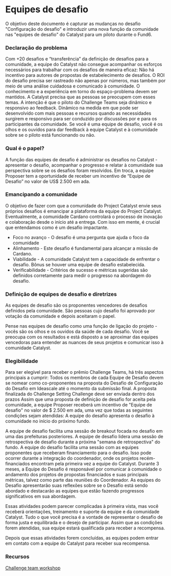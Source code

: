 # Equipes de desafio

O objetivo deste documento é capturar as mudanças no desafio "Configuração do desafio" e introduzir uma nova função da comunidade nas "equipes de desafio" do Catalyst para um piloto durante o Fund6.

### Declaração do problema&#x20;

Com +20 desafios e “transferência” da definição de desafios para a comunidade, a equipe do Catalyst não consegue acompanhar os esforços necessários para trabalhar com os desafios de maneira eficaz: Não há incentivo para autores de propostas de estabelecimento de desafios. O ROI do desafio precisa ser rastreado não apenas por números, mas também por meio de uma análise cuidadosa e comunicado à comunidade. O conhecimento e a experiência em torno do espaço-problema devem ser mantidos. A Catalyst precisa que as pessoas se preocupem com esses temas. A intenção é que o piloto do Challenge Teams seja dinâmico e responsivo ao feedback. Dinâmico na medida em que pode ser desenvolvido com mais pessoas e recursos quando as necessidades surgirem e responsivo para ser conduzido por discussões por e para os participantes da comunidade. Se você é uma equipe de desafio, você é os olhos e os ouvidos para dar feedback à equipe Catalyst e à comunidade sobre se o piloto está funcionando ou não.

### Qual é o papel?&#x20;

A função das equipes de desafio é administrar os desafios no Catalyst - apresentar o desafio, acompanhar o progresso e relatar à comunidade sua perspectiva sobre se os desafios foram resolvidos. Em troca, a equipe Proposer tem a oportunidade de receber um incentivo de “Equipe de Desafio” no valor de US$ 2.500 em ada.

### Emancipando a comunidade&#x20;

O objetivo de fazer com que a comunidade do Project Catalyst envie seus próprios desafios é emancipar a plataforma da equipe do Project Catalyst. Eventualmente, a comunidade Cardano controlará o processo de inovação e colaboração desde o início até a entrega. Com isso em mente, é crucial que entendamos como é um desafio impactante.

* Foco no avanço - O desafio é uma pergunta que ajuda o foco da comunidade&#x20;
* Alinhamento - Este desafio é fundamental para alcançar a missão de Cardano.&#x20;
* Viabilidade - A comunidade Catalyst tem a capacidade de enfrentar o desafio. Bônus se houver uma equipe de desafio estabelecida.&#x20;
* Verificabilidade - Critérios de sucesso e métricas sugeridas são definidos corretamente para medir o progresso na abordagem do desafio.

### Definição de equipes de desafio e diretrizes&#x20;

As equipes de desafio são os proponentes vencedores de desafios definidos pela comunidade. São pessoas cujo desafio foi aprovado por votação da comunidade e depois aceitaram o papel.

Pense nas equipes de desafio como uma função de ligação do projeto - vocês são os olhos e os ouvidos da saúde de cada desafio. Você se preocupa com os resultados e está disposto a se aproximar das equipes vencedoras para entender as nuances de seus projetos e comunicar isso à comunidade Catalyst.

### Elegibilidade

Para ser elegível para receber o prêmio Challenge Teams, há três aspectos principais a cumprir: Todos os membros de cada Equipe de Desafio devem se nomear como co-proponentes na proposta do Desafio de Configuração do Desafio em Ideascale até o momento da submissão final. A proposta finalizada do Challenge Setting Challenge deve ser enviada dentro dos prazos Assim que uma proposta de definição de desafio for aceita pela comunidade, a equipe Proposer receberá um incentivo de "Equipe de desafio" no valor de $ 2.500 em ada, uma vez que todas as seguintes condições sejam atendidas: A equipe do desafio apresenta o desafio à comunidade no início do próximo fundo.&#x20;

A equipe de desafio facilita uma sessão de breakout focada no desafio em uma das prefeituras posteriores. A equipe de desafio lidera uma sessão de retrospectiva de desafio durante a próxima "semana de retrospectiva" do fundo. A equipe do desafio facilita uma sessão com as equipes proponentes que receberam financiamento para o desafio. Isso pode ocorrer durante a integração do coordenador, onde os projetos recém-financiados encontram pela primeira vez a equipe do Catalyst. Durante 3 meses, a Equipe do Desafio é responsável por comunicar à comunidade o andamento dos projetos de propostas financiados e suas principais métricas, talvez como parte das reuniões do Coordenador. As equipes do Desafio apresentarão suas reflexões sobre se o Desafio está sendo abordado e destacarão as equipes que estão fazendo progressos significativos em sua abordagem.

Essas atividades podem parecer complicadas à primeira vista, mas você receberá orientações, treinamento e suporte da equipe e da comunidade Catalyst. Tudo o que você precisa é a vontade de representar o desafio de forma justa e equilibrada e o desejo de participar. Assim que as condições forem atendidas, sua equipe estará qualificada para receber a recompensa.

Depois que essas atividades forem concluídas, as equipes podem entrar em contato com a equipe do Catalyst para receber sua recompensa.

### Recursos

[Challenge team workshop](https://docs.google.com/presentation/d/1E2w7b4ED-UFFLZ7GZx9GYI8\_TTeNhJAxv\_VDIEDKCTI/edit#slide=id.gfd11f70861\_0\_11068)
